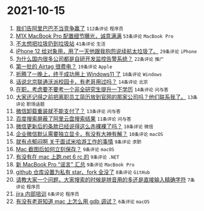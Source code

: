 # 2021-10-15

1. [我们告阿里巴巴不当竞争赢了](https://www.v2ex.com/t/807933) `112条评论` `程序员`
1. [M1X MacBook Pro 配置细节曝光，诚意满满](https://www.v2ex.com/t/807940) `53条评论` `MacBook Pro`
1. [不太想把垃圾扔到垃圾站](https://www.v2ex.com/t/807922) `41条评论` `生活`
1. [iPhone 12 给对象用，用了一天他跟我抱怨说续航太垃圾了。](https://www.v2ex.com/t/807964) `29条评论` `iPhone`
1. [为什么国内很多公司都是自研开发监控告警系统？](https://www.v2ex.com/t/807924) `22条评论` `推广`
1. [第一批的 Airtag 很费电？](https://www.v2ex.com/t/807947) `19条评论` `Apple`
1. [折腾了一晚上，终于成功用上 Windows11 了](https://www.v2ex.com/t/807942) `18条评论` `Windows`
1. [话说北京联通沃派校园卡，有老哥用过吗？](https://www.v2ex.com/t/807934) `14条评论` `北京`
1. [在职，考虑要不要考一个非全研究生提升一下学历](https://www.v2ex.com/t/807921) `14条评论` `问与答`
1. [大家还记得之前把离职员工简历放到官网的那家公司吗？他们联系我了。](https://www.v2ex.com/t/807968) `13条评论` `职场话题`
1. [微信卸载重装就不能支付了？](https://www.v2ex.com/t/807960) `13条评论` `问与答`
1. [百度搜索屏蔽了阿里云盘搜索结果](https://www.v2ex.com/t/807955) `11条评论` `问与答`
1. [微信更新后的条款已经说得这么赤裸裸了吗？](https://www.v2ex.com/t/807971) `10条评论` `微信`
1. [企业微信默认需要独立显卡，有没有大神有解？](https://www.v2ex.com/t/807928) `10条评论` `macOS`
1. [就有点郁闷啊 关于面试米哈游工作的事情](https://www.v2ex.com/t/807962) `9条评论` `求职`
1. [Mac 截图后如何立刻保存？](https://www.v2ex.com/t/807957) `9条评论` `macOS`
1. [有没有在 mac 上跑.net 6 rc 的](https://www.v2ex.com/t/807944) `9条评论` `.NET`
1. [新 MacBook Pro “谣言” 汇总](https://www.v2ex.com/t/807925) `9条评论` `MacBook Pro`
1. [github 仓库设置为私有 star、fork 全没了](https://www.v2ex.com/t/807970) `8条评论` `GitHub`
1. [请教大家一个问题，大家搜索的时候是拼音用的多还是直接输入精确字符](https://www.v2ex.com/t/807941) `7条评论` `程序员`
1. [jira 内部培训](https://www.v2ex.com/t/807977) `6条评论` `程序员`
1. [有没有老哥知道 mac 上怎么用 gdb 调试？](https://www.v2ex.com/t/807926) `6条评论` `macOS`
